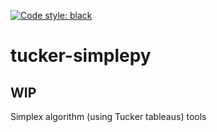 [![Code style: black](https://img.shields.io/badge/code%20style-black-000000.svg)](https://github.com/ambv/black)

# tucker-simplepy

## WIP

Simplex algorithm (using Tucker tableaus) tools
